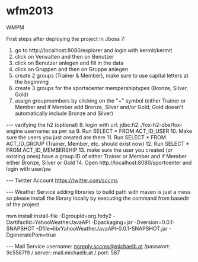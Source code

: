 wfm2013
=======

WMPM

First steps after deploying the project in Jboss 7:

1. go to http://localhost:8080/explorer and login with kermit/kermit
2. click on Verwalten and then on Benutzer
3. click on Benutzer anlegen and fill in the data 
4. click on Gruppen and then on Gruppe anlegen
5. create 2 groups (Trainer & Member), make sure to use capital letters at the beginning 
6. create 3 groups for the sportscenter mempershiptypes (Bronze, Silver, Gold)
7. assign groupmembers by clicking on the "+" symbol 
(either Trainer or Member and if Member add Bronze, Silver and/or Gold; Gold doesn't automatically include Bronze and Silver)

--- varifying the h2 (optional)
8.  login with url: jdbc:h2:./fox-h2-dbs/fox-engine    username: sa pw: sa
9.  Run SELECT * FROM ACT_ID_USER 
10. Make sure the users you just created are there
11. Run SELECT * FROM ACT_ID_GROUP (Trainer, Member, etc. should exist now)
12. Run SELECT * FROM ACT_ID_MEMBERSHIP 
13. make sure the user you created (or existing ones) have a group ID of either Trainer or Member and if Member either Bronze, Silver or Gold
14. Open http://localhost:8080/sportcenter and login with user/pw

--- Twitter Account
https://twitter.com/sccms


--- Weather Service
adding libraries to build path with maven is just a mess so please install the library locally by 
executing the command from basedir of the project

mvn install:install-file -DgroupId=org.fedy2 -DartifactId=YahooWeatherJavaAPI -Dpackaging=jar -Dversion=0.0.1-SNAPSHOT -Dfile=lib/YahooWeatherJavaAPI-0.0.1-SNAPSHOT.jar -DgeneratePom=true

--- Mail Service
username: noreply.sccms@michaelb.at 
/passwort: 9c5567f9 
/ server: mail.michaelb.at 
/ port: 587